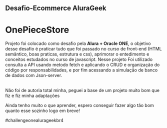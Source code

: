 <h2>Desafio-Ecommerce AluraGeek</h2>
<h1>OnePieceStore</h1>
Projeto foi colocado como desafio pela <strong>Alura + Oracle ONE</strong>, o objetivo desse desafio é praticar tudo que foi passado no curso de front-end (HTML semântico, boas praticas, estrutura e css), 
aprimorar o entedimento e conceitos estudados no curso de javascript.
Nesse projeto Foi utilizado consulta a API usando metodo fetch e aplicando o CRUD e organização do código por responsabilidades, e por fim acessando a simulação de banco de dados com Json-server.
</br></br>
<div>
  <p> Não foi de autoria total minha, peguei a base de um projeto muito bom que fiz e fiz minha adaptações</p>
  <p> Ainda tenho muito o que aprender, espero conseguir fazer algo tão bom quanto esse sozinho logo em breve!</p>
  #challengeonealurageekbr4
</div>

